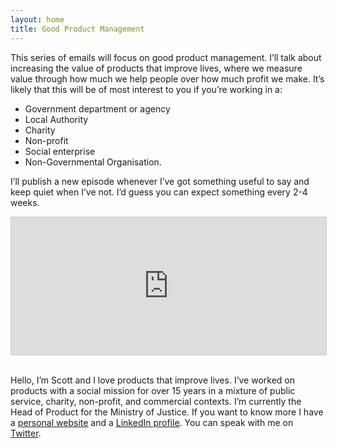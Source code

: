 ```yaml
---
layout: home
title: Good Product Management
---
```

This series of emails will focus on good product management. I’ll talk about increasing the value of products that improve lives, where we measure value through how much we help people over how much profit we make. It’s likely that this will be of most interest to you if you’re working in a:

- Government department or agency
- Local Authority
- Charity
- Non-profit
- Social enterprise
- Non-Governmental Organisation.

I’ll publish a new episode whenever I’ve got something useful to say and keep quiet when I’ve not. I’d guess you can expect something every 2-4 weeks.

<iframe
scrolling="no"
style="width:100%!important;height:220px;border:1px #ccc solid !important"
src="https://buttondown.email/goodproductmanagement?as_embed=true"
></iframe><br /><br />

Hello, I’m Scott and I love products that improve lives. I’ve worked on products with a social mission for over 15 years in a mixture of public service, charity, non-profit, and commercial contexts. I’m currently the Head of Product for the Ministry of Justice. If you want to know more I have a [personal website](https://scottcolfer.com/) and a [LinkedIn profile](https://www.linkedin.com/in/scottcolfer). You can speak with me on [Twitter](https://twitter.com/scottcolfer).
